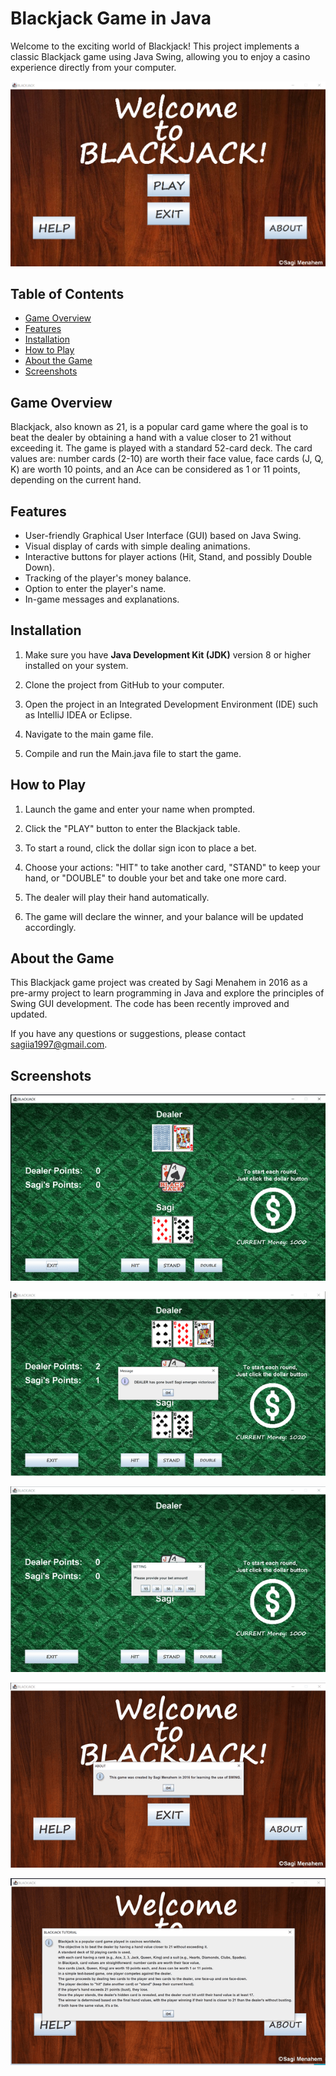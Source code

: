 # Blackjack Game in Java

Welcome to the exciting world of Blackjack! This project implements a classic Blackjack game using Java Swing, allowing you to enjoy a casino experience directly from your computer.

![Menu](Images/Menu.png)

## Table of Contents

* [Game Overview](#game-overview)
* [Features](#features)
* [Installation](#installation)
* [How to Play](#how-to-play)
* [About the Game](#about-the-game)
* [Screenshots](#screenshots)

## Game Overview

Blackjack, also known as 21, is a popular card game where the goal is to beat the dealer by obtaining a hand with a value closer to 21 without exceeding it. The game is played with a standard 52-card deck. The card values are: number cards (2-10) are worth their face value, face cards (J, Q, K) are worth 10 points, and an Ace can be considered as 1 or 11 points, depending on the current hand.

## Features

* User-friendly Graphical User Interface (GUI) based on Java Swing.
* Visual display of cards with simple dealing animations.
* Interactive buttons for player actions (Hit, Stand, and possibly Double Down).
* Tracking of the player's money balance.
* Option to enter the player's name.
* In-game messages and explanations.

## Installation

1. Make sure you have **Java Development Kit (JDK)** version 8 or higher installed on your system.

2. Clone the project from GitHub to your computer.

3. Open the project in an Integrated Development Environment (IDE) such as IntelliJ IDEA or Eclipse.

4. Navigate to the main game file.

5. Compile and run the Main.java file to start the game.
   
## How to Play

1. Launch the game and enter your name when prompted.

2. Click the "PLAY" button to enter the Blackjack table.

3. To start a round, click the dollar sign icon to place a bet.

4. Choose your actions: "HIT" to take another card, "STAND" to keep your hand, or "DOUBLE" to double your bet and take one more card.

5. The dealer will play their hand automatically.

6. The game will declare the winner, and your balance will be updated accordingly.

## About the Game

This Blackjack game project was created by Sagi Menahem in 2016 as a pre-army project to learn programming in Java and explore the principles of Swing GUI development. The code has been recently improved and updated.

If you have any questions or suggestions, please contact sagiia1997@gmail.com.

## Screenshots

![Game1](Images/Game1.png)

![Game2](Images/Game2.png)

![Game3](Images/Game3.png)

![About](Images/About.png)

![Tutorial](Images/Tutorial.png)
